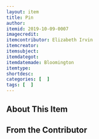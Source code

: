 ```yaml
---
layout: item
title: Pin
author: 
itemid: 2019-10-09-0007
imagecredit: 
itemcontributor: Elizabeth Irvin
itemcreator: 
itemsubject: 
itemdategot: 
itemdatemade: Bloomington
itemtype: 
shortdesc: 
categories: [  ]
tags: [  ]
---
```

## About This Item


## From the Contributor
